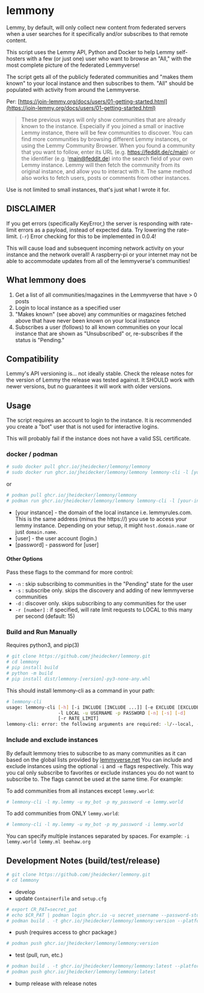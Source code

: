 
# lemmony

Lemmy, by default, will only collect new content from federated servers when a user searches for it specifically and/or subscribes to that remote content.

This script uses the Lemmy API, Python and Docker to help Lemmy self-hosters with a few (or just one) user who want to browse an "All," with the most complete picture of the federated Lemmyverse!

The script gets all of the publicly federated communities and "makes them known" to your local instance and then subscribes to them. "All" should be populated with activity from around the Lemmyverse.

Per: [https://join-lemmy.org/docs/users/01-getting-started.html](https://join-lemmy.org/docs/users/01-getting-started.html)

> These previous ways will only show communities that are already known to the instance. Especially if you joined a small or inactive Lemmy instance, there will be few communities to discover. You can find more communities by browsing different Lemmy instances, or using the Lemmy Community Browser. When you found a community that you want to follow, enter its URL (e.g. https://feddit.de/c/main) or the identifier (e.g. !main@feddit.de) into the search field of your own Lemmy instance. Lemmy will then fetch the community from its original instance, and allow you to interact with it. The same method also works to fetch users, posts or comments from other instances.

Use is not limited to small instances, that's just what I wrote it for.

## DISCLAIMER

If you get errors (specifically KeyError,) the server is responding with rate-limit errors as a payload, instead of expected data. Try lowering the rate-limit. (`-r`)
Error checking for this to be implemented in 0.0.4!

This will cause load and subsequent incoming network activity on your instance and the network overall! A raspberry-pi or your internet may not be able to accommodate updates from all of the lemmyverse's communities!

## What lemmony does

1. Get a list of all communities/magazines in the Lemmyverse that have > 0 posts
2. Login to local instance as a specified user
3. "Makes known" (see above) any communities or magazines fetched above that have never been known on your local instance
4. Subscribes a user (follows) to all known communities on your local instance that are shown as "Unsubscribed" or, re-subscribes if the status is "Pending."

## Compatibility

Lemmy's API versioning is... not ideally stable. Check the release notes for the version of Lemmy the release was tested against. It SHOULD work with newer versions, but no guarantees it will work with older versions.

## Usage

The script requires an account to login to the instance. It is recommended you create a "bot" user that is not used for interactive logins.

This will probably fail if the instance does not have a valid SSL certificate.

### docker / podman

```bash
# sudo docker pull ghcr.io/jheidecker/lemmony/lemmony
# sudo docker run ghcr.io/jheidecker/lemmony/lemmony lemmony-cli -l [your-instance] -u [username] -p [password]
```

or

```bash
# podman pull ghcr.io/jheidecker/lemmony/lemmony
# podman run ghcr.io/jheidecker/lemmony/lemmony lemmony-cli -l [your-instance] -u [username] -p [password] 
```

- [your instance] - the domain of the local instance i.e. lemmyrules.com. This is the same address (minus the https://) you use to access your lemmy instance. Depending on your setup, it might `host.domain.name` or just `domain.name`.
- [user] - the user account (login.)
- [password] - password for [user]

#### Other Options

Pass these flags to the command for more control:

- `-n` : skip subscribing to communities in the "Pending" state for the user
- `-s` : subscribe only. skips the discovery and adding of new lemmyverse communities
- `-d` : discover only. skips subscribing to any communities for the user
- `-r [number]` : if specified, will rate limit requests to LOCAL to this many per second (default: 15)

### Build and Run Manually

Requires python3, and pip(3)

```bash
# git clone https://github.com/jheidecker/lemmony.git
# cd lemmony
# pip install build
# python -m build
# pip install dist/lemmony-[version]-py3-none-any.whl
```

This should install lemmony-cli as a command in your path:

```bash
# lemmony-cli
usage: lemmony-cli [-h] [-i INCLUDE [INCLUDE ...]] [-e EXCLUDE [EXCLUDE ...]]
                   -l LOCAL -u USERNAME -p PASSWORD [-n] [-s] [-d]
                   [-r RATE_LIMIT]
lemmony-cli: error: the following arguments are required: -l/--local, -u/--username, -p/--password
```

### Include and exclude instances

By default lemmony tries to subscribe to as many communities as it can based on the global lists provided by [lemmyverse.net](lemmyverse.net) You can include and exclude instances using the optional `-i` and `-e` flags respectively. This way you cal only subscribe to favorites or exclude instances you do not want to subscribe to. The flags cannot be used at the same time. For example:

To add communities from all instances except `lemmy.world`:

```bash
# lemmony-cli -l my.lemmy -u my_bot -p my_password -e lemmy.world
```

To add communities from ONLY `lemmy.world`:

```bash
# lemmony-cli -l my.lemmy -u my_bot -p my_password -i lemmy.world
```

You can specify multiple instances separated by spaces. For example: `-i lemmy.world lemmy.ml beehaw.org`

## Development Notes (build/test/release)

```bash
# git clone https://github.com/jheidecker/lemmony.git
# cd lemmony
```

- develop
- update `Containerfile` and `setup.cfg`

```bash
# export CR_PAT=secret_pat
# echo $CR_PAT | podman login ghcr.io -u secret_username --password-stdin
# podman build . -t ghcr.io/jheidecker/lemmony/lemmony:version --platform linux/amd64,linux/arm64
```

- push (requires access to ghcr package:)

```bash
# podman push ghcr.io/jheidecker/lemmony/lemmony:version
```

- test (pull, run, etc.)

```bash
# podman build . -t ghcr.io/jheidecker/lemmony/lemmony:latest --platform linux/amd64,linux/arm64
# podman push ghcr.io/jheidecker/lemmony/lemmony:latest
```

- bump release with release notes
